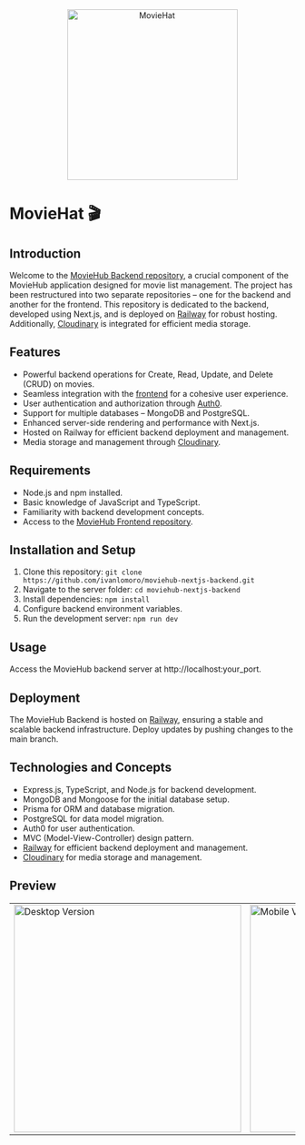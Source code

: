 <div align="center">
  <img src="https://res.cloudinary.com/dgxkfjsbz/image/upload/v1702641917/moviehub/Logo/moviehat_rrk7x2.png" alt="MovieHat" width="300">
</div>

# MovieHat 🎬

## Introduction

Welcome to the [MovieHub Backend repository](https://github.com/ivanlomoro/moviehub-nextjs-backend), a crucial component of the MovieHub application designed for movie list management. The project has been restructured into two separate repositories – one for the backend and another for the frontend. This repository is dedicated to the backend, developed using Next.js, and is deployed on [Railway](https://railway.app/) for robust hosting. Additionally, [Cloudinary](https://cloudinary.com/) is integrated for efficient media storage.

## Features

- Powerful backend operations for Create, Read, Update, and Delete (CRUD) on movies.
- Seamless integration with the [frontend](https://github.com/ivanlomoro/moviehub-nextjs) for a cohesive user experience.
- User authentication and authorization through [Auth0](https://auth0.com/).
- Support for multiple databases – MongoDB and PostgreSQL.
- Enhanced server-side rendering and performance with Next.js.
- Hosted on Railway for efficient backend deployment and management.
- Media storage and management through [Cloudinary](https://cloudinary.com/).

## Requirements

- Node.js and npm installed.
- Basic knowledge of JavaScript and TypeScript.
- Familiarity with backend development concepts.
- Access to the [MovieHub Frontend repository](https://github.com/ivanlomoro/moviehub-nextjs).

## Installation and Setup

1. Clone this repository: `git clone https://github.com/ivanlomoro/moviehub-nextjs-backend.git`
2. Navigate to the server folder: `cd moviehub-nextjs-backend`
3. Install dependencies: `npm install`
4. Configure backend environment variables.
5. Run the development server: `npm run dev`

## Usage
Access the MovieHub backend server at http://localhost:your_port.

## Deployment

The MovieHub Backend is hosted on [Railway](https://railway.app/), ensuring a stable and scalable backend infrastructure. Deploy updates by pushing changes to the main branch.

## Technologies and Concepts

- Express.js, TypeScript, and Node.js for backend development.
- MongoDB and Mongoose for the initial database setup.
- Prisma for ORM and database migration.
- PostgreSQL for data model migration.
- Auth0 for user authentication.
- MVC (Model-View-Controller) design pattern.
- [Railway](https://railway.app/) for efficient backend deployment and management.
- [Cloudinary](https://cloudinary.com/) for media storage and management.

## Preview

<table>
  <tr>
    <td><img src="backend/src/assets/MovieHat_desktop.gif" alt="Desktop Version" width="400"/></td>
    <td><img src="backend/src/assets/MovieHat_mobile.gif" alt="Mobile Version" width="400"/></td>
  </tr>
</table>
